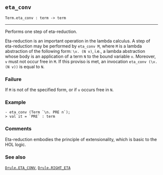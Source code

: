 ## `eta_conv`

``` hol4
Term.eta_conv : term -> term
```

------------------------------------------------------------------------

Performs one step of eta-reduction.

Eta-reduction is an important operation in the lambda calculus. A step
of eta-reduction may be performed by `eta_conv M`, where `M` is a lambda
abstraction of the following form: `\v. (N v)`, i.e., a lambda
abstraction whose body is an application of a term `N` to the bound
variable `v`. Moreover, `v` must not occur free in `M`. If this proviso
is met, an invocation `eta_conv (\v. (N v))` is equal to `N`.

### Failure

If `M` is not of the specified form, or if `v` occurs free in `N`.

### Example

``` hol4
- eta_conv (Term `\n. PRE n`);
> val it = `PRE` : term
```

### Comments

Eta-reduction embodies the principle of extensionality, which is basic
to the HOL logic.

### See also

[`Drule.ETA_CONV`](#Drule.ETA_CONV),
[`Drule.RIGHT_ETA`](#Drule.RIGHT_ETA)
